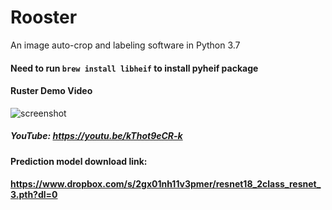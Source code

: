 # Rooster
An image auto-crop and labeling software in Python 3.7
#### Need to run ```brew install libheif``` to install pyheif package


#### Ruster Demo Video
![screenshot](https://raw.githubusercontent.com/12HuYang/Rooster/master/rusterdemo.gif)
##### YouTube: https://youtu.be/kThot9eCR-k

#### Prediction model download link:
#### https://www.dropbox.com/s/2gx01nh11v3pmer/resnet18_2class_resnet_3.pth?dl=0
